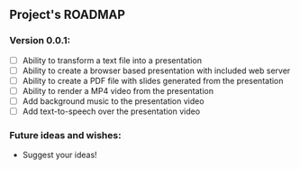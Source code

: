 ## Project's ROADMAP

### Version 0.0.1:
- [ ] Ability to transform a text file into a presentation
- [ ] Ability to create a browser based presentation with included web server
- [ ] Ability to create a PDF file with slides generated from the presentation
- [ ] Ability to render a MP4 video from the presentation 
- [ ] Add background music to the presentation video
- [ ] Add text-to-speech over the presentation video

### Future ideas and wishes:
- Suggest your ideas!